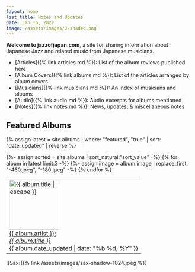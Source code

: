 ```yaml
---
layout: home
list_title: Notes and Updates
date: Jan 16, 2022
image: /assets/images/J-shaded.png
---
```

**Welcome to jazzofjapan.com**, a site for sharing information about Japanese Jazz and related music from Japanese musicians. 

* [Articles]({% link articles.md %}): List of the album reviews published here
* [Album Covers]({% link albums.md %}): List of the articles arranged by album covers
* [Musicians]({% link musicians.md %}): An index of musicians and albums
* [Audio]({% link audio.md %}): Audio excerpts for albums mentioned
* [Notes]({% link notes.md %}): News, updates, & miscellaneous notes


## Featured Albums

{% assign latest = site.albums | where: "featured", "true" | sort: "date_updated" | reverse %}


<table>
  <tbody>
    <tr>
	{%- assign sorted = site.albums | sort_natural:"sort_value" -%}
{% for album in latest limit:3 -%}
	{%- assign image = album.image | replace_first: "-460.jpeg", "-180.jpeg" -%}
<td class="spotlight"><a href="{{ album.url }}"><img class="spotlight" width=135 height=135 src="{{ image }}" alt="{{ album.title | escape }}">
<br>
{{ album.artist }}:<br><em>{{ album.title }}</em></a>
<br>
<span class="subtext">{{ album.date_updated | date: "%b %d, %Y" }}</span>
<br>
</td>
{% endfor %}
   </tr>
  </tbody>
</table>


![Sax]({% link /assets/images/sax-shadow-1024.jpeg %})



